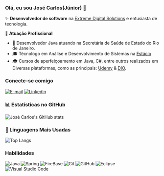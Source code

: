 ### Olá, eu sou José Carlos(Júnior) 👋

✨ **Desenvolvedor de software** na [Extreme Digital Solutions](https://www2.extremedigital.com.br/) e entusiasta de tecnologia.

🏢 **Atuação Profissional**
- 🚀 Desenvolvedor Java atuando na Secretária de Saúde de Estado do Rio de Janeiro.
- 🎓 Técnologo em Análise e Desenvolvimento de Sistemas na [Estácio](https://estacio.br/)
- 🎓 Cursos de aperfeiçoamento em Java, C#, entre outros realizados em Diversas plataformas, como as principais: [Udemy](https://www.udemy.com/) & [DIO](https://digitalinnovation.one/).

### Conecte-se comigo

[![E-mail](https://img.shields.io/badge/-Email-000?style=for-the-badge&logo=microsoft-outlook&logoColor=E94D5F)](jnsilva334@gmail.com)
[![LinkedIn](https://img.shields.io/badge/-LinkedIn-000?style=for-the-badge&logo=linkedin&logoColor=30A3DC)](https://www.linkedin.com/in/jcjuniordesenv/)

### 📊 Estatísticas no GitHub

![José Carlos's GitHub stats](https://github-readme-stats.vercel.app/api?username=juniordeniviam&cache_seconds=600&include_all_commits=true&show_icons=true&theme=dracula)


### 🚀 Linguagens Mais Usadas

![Top Langs](https://github-readme-stats.vercel.app/api/top-langs/?username=juniordeniviam&layout=compact)

### Habilidades

![Java](https://img.shields.io/badge/java-%23ED8B00.svg?style=for-the-badge&logo=openjdk&logoColor=white)
![Spring](https://img.shields.io/badge/spring-%236DB33F.svg?style=for-the-badge&logo=spring&logoColor=white)
![FireBase](https://img.shields.io/badge/firebase-000?style=for-the-badge&logo=firebase&logoColor=yellow)
![Git](https://img.shields.io/badge/git-%23F05033.svg?style=for-the-badge&logo=git&logoColor=white)
![GitHub](https://img.shields.io/badge/github-%23121011.svg?style=for-the-badge&logo=github&logoColor=white)
![Eclipse](https://img.shields.io/badge/Eclipse-FE7A16.svg?style=for-the-badge&logo=Eclipse&logoColor=white)
![Visual Studio Code](https://img.shields.io/badge/Visual%20Studio%20Code-0078d7.svg?style=for-the-badge&logo=visual-studio-code&logoColor=white)
